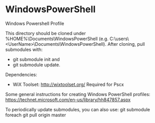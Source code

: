 # WindowsPowerShell
Windows Powershell Profile

This directory should be cloned under %HOME%\Documents\WindowsPowerShell
(e.g. C:\users\\&lt;UserName&gt;\\Documents\WindowsPowerShell).
After cloning, pull submodules with:
- git submodule init and
- git submodule update.

Dependencies:
- WiX Toolset: http://wixtoolset.org/
Required for Pscx

Some general instructions for creating Windows PowerShell profiles:
https://technet.microsoft.com/en-us/library/hh847857.aspx

To periodically update submodules, you can also use:
git submodule foreach git pull origin master
